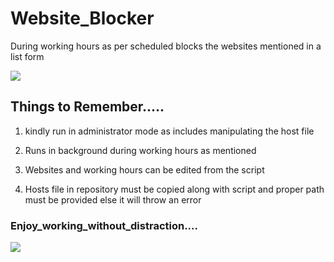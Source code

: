 # Website_Blocker
During working hours as per scheduled blocks the  websites mentioned in a list form








![](https://aws1.discourse-cdn.com/plex/original/3X/6/1/6170bb446880212b05211d85b1f3f84c1583af8a.png)









## Things to Remember.....

1. kindly run in administrator mode as includes manipulating the host file

2. Runs in background during working hours as mentioned

3. Websites and working hours can be edited from the script

4. Hosts file in repository must be copied along with script and proper path must be provided else it will throw an error











### Enjoy_working_without_distraction.... 


![](https://encrypted-tbn0.gstatic.com/images?q=tbn:ANd9GcTEht6eU5uCdyWy_XooPDzM9qabdLiwM7GEP_4yl2sVYE5BjUPK)
